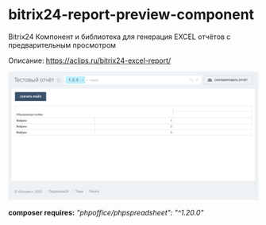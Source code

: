 # bitrix24-report-preview-component

Bitrix24 Компонент и библиотека для генерация EXCEL отчётов с предварительным просмотром

Описание: https://aclips.ru/bitrix24-excel-report/

![Результат](https://github.com/aclips/bitrix24-report-preview-component/blob/main/example.png)

**composer requires:**
*"phpoffice/phpspreadsheet": "^1.20.0"*

